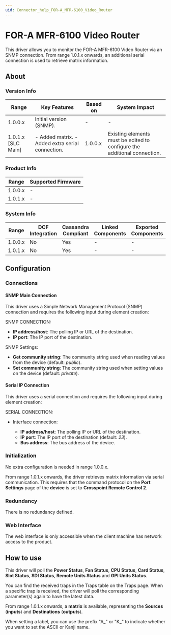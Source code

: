 ```yaml
---
uid: Connector_help_FOR-A_MFR-6100_Video_Router
---
```


# FOR-A MFR-6100 Video Router

This driver allows you to monitor the FOR-A MFR-6100 Video Router via an SNMP connection. From range 1.0.1.x onwards, an additional serial connection is used to retrieve matrix information.

## About

### Version Info

| **Range**            | **Key Features**                                  | **Based on** | **System Impact**                                                        |
|----------------------|---------------------------------------------------|--------------|--------------------------------------------------------------------------|
| 1.0.0.x              | Initial version (SNMP).                           | \-           | \-                                                                       |
| 1.0.1.x \[SLC Main\] | \- Added matrix. - Added extra serial connection. | 1.0.0.x      | Existing elements must be edited to configure the additional connection. |

### Product Info

| **Range** | **Supported Firmware** |
|-----------|------------------------|
| 1.0.0.x   | \-                     |
| 1.0.1.x   | \-                     |

### System Info

| **Range** | **DCF Integration** | **Cassandra Compliant** | **Linked Components** | **Exported Components** |
|-----------|---------------------|-------------------------|-----------------------|-------------------------|
| 1.0.0.x   | No                  | Yes                     | \-                    | \-                      |
| 1.0.1.x   | No                  | Yes                     | \-                    | \-                      |

## Configuration

### Connections

#### SNMP Main Connection

This driver uses a Simple Network Management Protocol (SNMP) connection and requires the following input during element creation:

SNMP CONNECTION:

- **IP address/host**: The polling IP or URL of the destination.
- **IP port**: The IP port of the destination.

SNMP Settings:

- **Get community string**: The community string used when reading values from the device (default: *public*).
- **Set community string**: The community string used when setting values on the device (default: *private*).

#### Serial IP Connection

This driver uses a serial connection and requires the following input during element creation:

SERIAL CONNECTION:

- Interface connection:

  - **IP address/host**: The polling IP or URL of the destination.
  - **IP port**: The IP port of the destination (default: *23*).
  - **Bus address**: The bus address of the device.

### Initialization

No extra configuration is needed in range 1.0.0.x.

From range 1.0.1.x onwards, the driver retrieves matrix information via serial communication. This requires that the command protocol on the **Port Settings** page of the **device** is set to **Crosspoint Remote Control 2**.

### Redundancy

There is no redundancy defined.

### Web Interface

The web interface is only accessible when the client machine has network access to the product.

## How to use

This driver will poll the **Power Status**, **Fan Status**, **CPU Status**, **Card Status**, **Slot Status**, **SDI Status**, **Remote Units Status** and **GPI Units Status**.

You can find the received traps in the Traps table on the Traps page. When a specific trap is received, the driver will poll the corresponding parameter(s) again to have the latest data.

From range 1.0.1.x onwards, a **matrix** is available, representing the **Sources** (**inputs**) and **Destinations** (**outputs**).

When setting a label, you can use the prefix "A\_" or "K\_" to indicate whether you want to set the ASCII or Kanji name.
